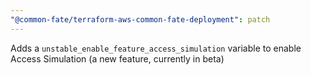 ```yaml
---
"@common-fate/terraform-aws-common-fate-deployment": patch
---
```


Adds a `unstable_enable_feature_access_simulation` variable to enable Access Simulation (a new feature, currently in beta) 
